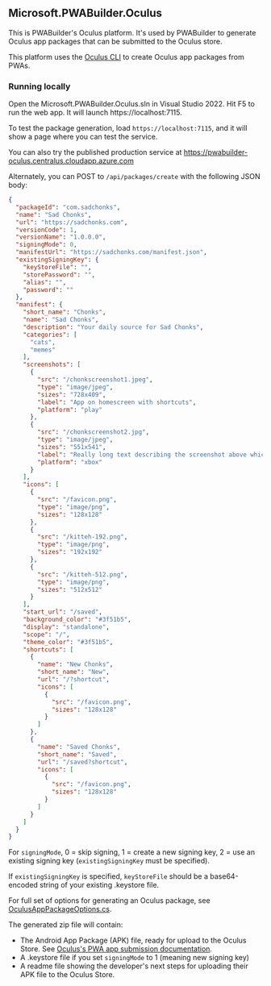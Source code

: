 ## Microsoft.PWABuilder.Oculus

This is PWABuilder's Oculus platform. It's used by PWABuilder to generate Oculus app packages that can be submitted to the Oculus store.

This platform uses the [Oculus CLI](https://developer.oculus.com/documentation/web/pwa-packaging/) to create Oculus app packages from PWAs.

### Running locally

Open the Microsoft.PWABuilder.Oculus.sln in Visual Studio 2022. Hit F5 to run the web app. It will launch https://localhost:7115.

To test the package generation, load `https://localhost:7115`, and it will show a page where you can test the service.

You can also try the published production service at https://pwabuilder-oculus.centralus.cloudapp.azure.com

Alternately, you can POST to `/api/packages/create` with the following JSON body:

```json
{
  "packageId": "com.sadchonks",
  "name": "Sad Chonks",
  "url": "https://sadchonks.com",
  "versionCode": 1,
  "versionName": "1.0.0.0",
  "signingMode": 0,
  "manifestUrl": "https://sadchonks.com/manifest.json",
  "existingSigningKey": {
    "keyStoreFile": "",
    "storePassword": "",
    "alias": "",
    "password": ""
  },
  "manifest": {
    "short_name": "Chonks",
    "name": "Sad Chonks",
    "description": "Your daily source for Sad Chonks",
    "categories": [
      "cats",
      "memes"
    ],
    "screenshots": [
      {
        "src": "/chonkscreenshot1.jpeg",
        "type": "image/jpeg",
        "sizes": "728x409",
        "label": "App on homescreen with shortcuts",
        "platform": "play"
      },
      {
        "src": "/chonkscreenshot2.jpg",
        "type": "image/jpeg",
        "sizes": "551x541",
        "label": "Really long text describing the screenshot above which is basically a picture showing the app being long pressed on Android and the WebShortcuts popping out",
        "platform": "xbox"
      }
    ],
    "icons": [
      {
        "src": "/favicon.png",
        "type": "image/png",
        "sizes": "128x128"
      },
      {
        "src": "/kitteh-192.png",
        "type": "image/png",
        "sizes": "192x192"
      },
      {
        "src": "/kitteh-512.png",
        "type": "image/png",
        "sizes": "512x512"
      }
    ],
    "start_url": "/saved",
    "background_color": "#3f51b5",
    "display": "standalone",
    "scope": "/",
    "theme_color": "#3f51b5",
    "shortcuts": [
      {
        "name": "New Chonks",
        "short_name": "New",
        "url": "/?shortcut",
        "icons": [
          {
            "src": "/favicon.png",
            "sizes": "128x128"
          }
        ]
      },
      {
        "name": "Saved Chonks",
        "short_name": "Saved",
        "url": "/saved?shortcut",
        "icons": [
          {
            "src": "/favicon.png",
            "sizes": "128x128"
          }
        ]
      }
    ]
  }
}
```

For `signingMode`, 0 = skip signing, 1 = create a new signing key, 2 = use an existing signing key (`existingSigningKey` must be specified).

If `existingSigningKey` is specified, `keyStoreFile` should be a base64-encoded string of your existing .keystore file.

For full set of options for generating an Oculus package, see [OculusAppPackageOptions.cs](https://github.com/pwa-builder/pwabuilder-oculus/blob/main/Microsoft.PWABuilder.Oculus/Models/OculusAppPackageOptions.cs).

The generated zip file will contain:
- The Android App Package (APK) file, ready for upload to the Oculus Store. See [Oculus's PWA app submission documentation](https://developer.oculus.com/documentation/web/pwa-submit-app/).
- A .keystore file if you set `signingMode` to 1 (meaning new signing key)
- A readme file showing the developer's next steps for uploading their APK file to the Oculus Store.